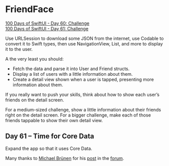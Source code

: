 # FriendFace
[100 Days of SwiftUI - Day 60: Challenge](https://www.hackingwithswift.com/guide/ios-swiftui/5/3/challenge)  
[100 Days of SwiftUI - Day 61: Challenge](https://www.hackingwithswift.com/100/swiftui/61)

Use URLSession to download some JSON from the internet, use Codable to convert it to Swift types, then use NavigationView, List, and more to display it to the user.

A the very least you should:

* Fetch the data and parse it into User and Friend structs.
* Display a list of users with a little information about them.
* Create a detail view shown when a user is tapped, presenting more information about them.

If you really want to push your skills, think about how to show each user’s friends on the detail screen.

For a medium-sized challenge, show a little information about their friends right on the detail screen. For a bigger challenge, make each of those friends tappable to show their own detail view.

## Day 61 – Time for Core Data

Expand the app so that it uses Core Data.

Many thanks to [Michael Brünen](https://www.hackingwithswift.com/users/OddMagnet) for his [post](https://www.hackingwithswift.com/forums/100-days-of-swiftui/day-61-my-solution-to-make-core-data-conform-to-codable/2434https://www.hackingwithswift.com/forums/100-days-of-swiftui/day-61-my-solution-to-make-core-data-conform-to-codable/2434) in the [forum](https://www.hackingwithswift.com/forums/100-days-of-swiftui).
